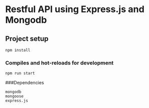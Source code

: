 # Restful API using Express.js and Mongodb

## Project setup
```
npm install
```

### Compiles and hot-reloads for development
```
npm run start
```

###Dependencies
```
mongodb
mongoose
express.js
```
